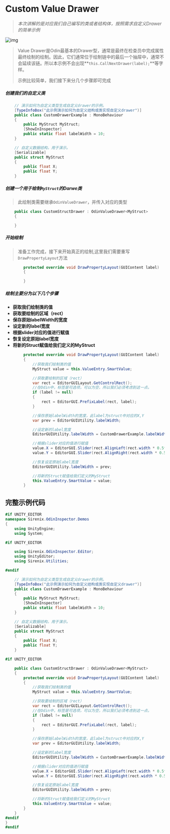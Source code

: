 # Custom Value Drawer

> *本次讲解的是对应我们自己编写的类或者结构体，按照需求自定义Drawer的简单示例*

![img](https://aihailan.com/wp-content/uploads/2020/11/post-523-5fb7d5d172d02.gif)

> Value Drawer是Odin最基本的Drawer型，通常是最终在检查员中完成属性最终绘制的绘制。因此，它们通常位于绘制链中的最后一个抽屉中，通常不会延续该链。所以本示例不会出现**`this.CallNextDrawer(label);`**等字样。
>
> 示例比较简单，我们接下来分几个步骤即可完成

##### 创建我们的自定义类

```cs
    // 演示如何为自定义类型生成自定义drawer的示例。
    [TypeInfoBox("此示例演示如何为自定义结构或类实现自定义drawer")]
    public class CustomDrawerExample : MonoBehaviour
    {
        public MyStruct MyStruct;
        [ShowInInspector]
        public static float labelWidth = 10;
    }

    // 自定义数据结构，用于演示。
    [Serializable]
    public struct MyStruct
    {
        public float X;
        public float Y;
    }
```

##### 创建一个用于绘制`MyStruct`的Darwe类

> 此绘制类需要继承`OdinValueDrawer`，并传入对应的类型

```cs
    public class CustomStructDrawer : OdinValueDrawer<MyStruct>
    {

    }
```

##### 开始绘制

> 准备工作完成，接下来开始真正的绘制,这里我们需要重写`DrawPropertyLayout`方法

```cs
        protected override void DrawPropertyLayout(GUIContent label)
        {

        }
```

##### 绘制主要分为以下几个步骤

- **获取我们绘制类的值**
- **获取要绘制的区域（rect）**
- **保存原始labelWidth的宽度**
- **设定新的label宽度**
- **根据slider对应的值进行赋值**
- **恢复设定原始label宽度**
- **将新的Struct赋值给我们定义的MyStruct**

```cs
        protected override void DrawPropertyLayout(GUIContent label)
        {
            //获取我们绘制类的值
            MyStruct value = this.ValueEntry.SmartValue;

            //获取要绘制的区域（rect）
            var rect = EditorGUILayout.GetControlRect();
            //在Odin中，标签是可选项，可以为空，所以我们必须考虑到这一点。
            if (label != null)
            {
                rect = EditorGUI.PrefixLabel(rect, label);
            }

            //保存原始labelWidth的宽度，此label为struct中对应的X,Y
            var prev = EditorGUIUtility.labelWidth;

            //设定新的label宽度
            EditorGUIUtility.labelWidth = CustomDrawerExample.labelWidth;

            //根据slider对应的值进行赋值
            value.X = EditorGUI.Slider(rect.AlignLeft(rect.width * 0.5f), "X", value.X, 0, 1);
            value.Y = EditorGUI.Slider(rect.AlignRight(rect.width * 0.5f), "Y", value.Y, 0, 1);

            //恢复设定原始label宽度
            EditorGUIUtility.labelWidth = prev;

            //将新的Struct赋值给我们定义的MyStruct
            this.ValueEntry.SmartValue = value;
        }
```

## 完整示例代码

```cs
#if UNITY_EDITOR
namespace Sirenix.OdinInspector.Demos
{
    using UnityEngine;
    using System;

#if UNITY_EDITOR

    using Sirenix.OdinInspector.Editor;
    using UnityEditor;
    using Sirenix.Utilities;

#endif

    // 演示如何为自定义类型生成自定义drawer的示例。
    [TypeInfoBox("此示例演示如何为自定义结构或类实现自定义drawer")]
    public class CustomDrawerExample : MonoBehaviour
    {
        public MyStruct MyStruct;
        [ShowInInspector]
        public static float labelWidth = 10;
    }

    // 自定义数据结构，用于演示。
    [Serializable]
    public struct MyStruct
    {
        public float X;
        public float Y;
    }

#if UNITY_EDITOR

    public class CustomStructDrawer : OdinValueDrawer<MyStruct>
    {
        protected override void DrawPropertyLayout(GUIContent label)
        {
            //获取我们绘制类的值
            MyStruct value = this.ValueEntry.SmartValue;

            //获取要绘制的区域（rect）
            var rect = EditorGUILayout.GetControlRect();
            //在Odin中，标签是可选项，可以为空，所以我们必须考虑到这一点。
            if (label != null)
            {
                rect = EditorGUI.PrefixLabel(rect, label);
            }

            //保存原始labelWidth的宽度，此label为struct中对应的X,Y
            var prev = EditorGUIUtility.labelWidth;

            //设定新的label宽度
            EditorGUIUtility.labelWidth = CustomDrawerExample.labelWidth;

            //根据slider对应的值进行赋值
            value.X = EditorGUI.Slider(rect.AlignLeft(rect.width * 0.5f), "X", value.X, 0, 1);
            value.Y = EditorGUI.Slider(rect.AlignRight(rect.width * 0.5f), "Y", value.Y, 0, 1);

            //恢复设定原始label宽度
            EditorGUIUtility.labelWidth = prev;

            //将新的Struct赋值给我们定义的MyStruct
            this.ValueEntry.SmartValue = value;
        }
    }
#endif
}
#endif
```